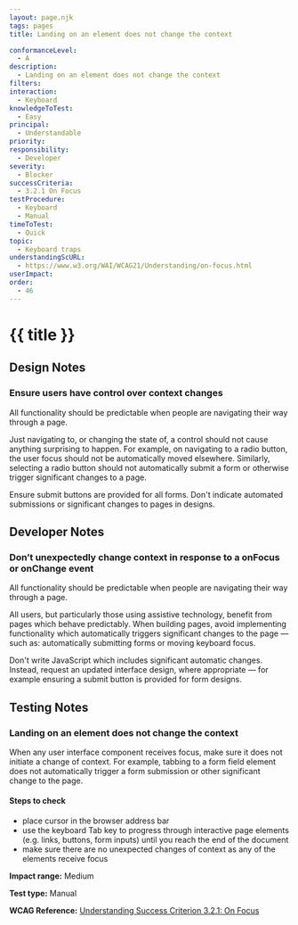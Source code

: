 ```yaml
---
layout: page.njk
tags: pages
title: Landing on an element does not change the context

conformanceLevel:
  - A
description:
  - Landing on an element does not change the context
filters:
interaction:
  - Keyboard
knowledgeToTest:
  - Easy
principal:
  - Understandable
priority:
responsibility:
  - Developer
severity:
  - Blocker
successCriteria:
  - 3.2.1 On Focus
testProcedure:
  - Keyboard
  - Manual
timeToTest:
  - Quick
topic:
  - Keyboard traps
understandingScURL:
  - https://www.w3.org/WAI/WCAG21/Understanding/on-focus.html
userImpact:
order:
  - 46
---
```


# {{ title }}

## Design Notes

### Ensure users have control over context changes

All functionality should be predictable when people are navigating their way through a page.

Just navigating to, or changing the state of, a control should not cause anything surprising to happen. For example, on navigating to a radio button, the user focus should not be automatically moved elsewhere. Similarly, selecting a radio button should not automatically submit a form or otherwise trigger significant changes to a page.

Ensure submit buttons are provided for all forms. Don't indicate automated submissions or significant changes to pages in designs.

## Developer Notes

### Don’t unexpectedly change context in response to a onFocus or onChange event

All functionality should be predictable when people are navigating their way through a page.

All users, but particularly those using assistive technology, benefit from pages which behave predictably. When building pages, avoid implementing functionality which automatically triggers significant changes to the page — such as: automatically submitting forms or moving keyboard focus.

Don't write JavaScript which includes significant automatic changes. Instead, request an updated interface design, where appropriate  — for example ensuring a submit button is provided for form designs.

## Testing Notes

### Landing on an element does not change the context

When any user interface component receives focus, make sure it does not initiate a change of context. For example, tabbing to a form field element does not automatically trigger a form submission or other significant change to the page.

#### Steps to check

- place cursor in the browser address bar
- use the keyboard Tab key to progress through interactive page elements (e.g. links, buttons, form inputs) until you reach the end of the document
- make sure there are no unexpected changes of context as any of the elements receive focus

**Impact range:** Medium

**Test type:** Manual

**WCAG Reference:** [Understanding Success Criterion 3.2.1: On Focus](https://www.w3.org/WAI/WCAG21/Understanding/on-focus)
